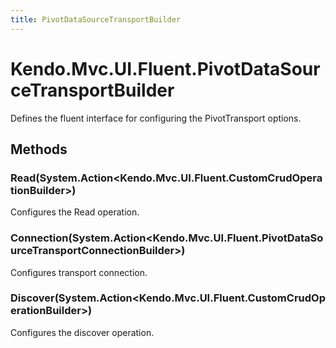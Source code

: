 ```yaml
---
title: PivotDataSourceTransportBuilder
---
```


# Kendo.Mvc.UI.Fluent.PivotDataSourceTransportBuilder
Defines the fluent interface for configuring the PivotTransport options.




## Methods


### Read(System.Action\<Kendo.Mvc.UI.Fluent.CustomCrudOperationBuilder\>)
Configures the Read operation.





### Connection(System.Action\<Kendo.Mvc.UI.Fluent.PivotDataSourceTransportConnectionBuilder\>)
Configures transport connection.





### Discover(System.Action\<Kendo.Mvc.UI.Fluent.CustomCrudOperationBuilder\>)
Configures the discover operation.






